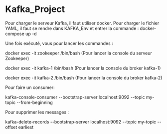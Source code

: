 # Kafka_Project

Pour charger le serveur Kafka, il faut utiliser docker. Pour charger le fichier YAML, il faut se rendre dans KAFKA_Env et entrer la commande : docker-compose up -d

Une fois exécuté, vous pour lancer les commandes :

docker exec -it zookeeper /bin/bash (Pour lancer la console du serveur Zookeeper) 

docker exec -it kafka-1 /bin/bash (Pour lancer la console du broker kafka-1)

docker exec -it kafka-2 /bin/bash (Pour lancer la console du broker kafka-2)

Pour faire un consumer:

kafka-console-consumer --bootstrap-server localhost:9092 --topic my-topic --from-beginning

Pour supprimer les messages :

kafka-delete-records --bootstrap-server localhost:9092 --topic my-topic --offset earliest
